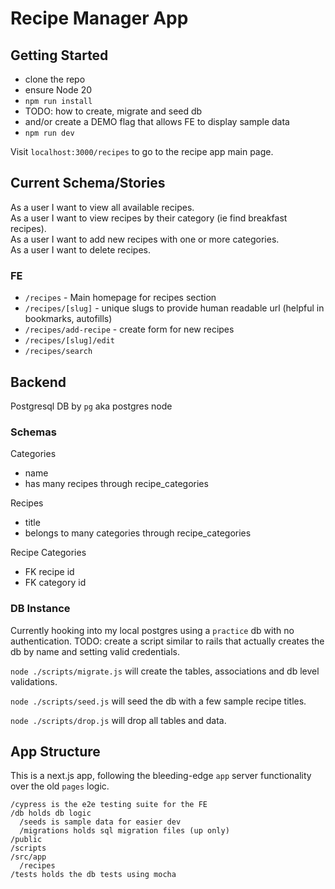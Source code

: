 # Recipe Manager App

## Getting Started
- clone the repo
- ensure Node 20
- `npm run install`
- TODO: how to create, migrate and seed db
- and/or create a DEMO flag that allows FE to display sample data
- `npm run dev`

Visit `localhost:3000/recipes` to go to the recipe app main page.

## Current Schema/Stories
As a user I want to view all available recipes.  
As a user I want to view recipes by their category (ie find breakfast recipes).  
As a user I want to add new recipes with one or more categories.  
As a user I want to delete recipes.  

### FE
- `/recipes` - Main homepage for recipes section
- `/recipes/[slug]` - unique slugs to provide human readable url (helpful in bookmarks, autofills)
- `/recipes/add-recipe` - create form for new recipes
- `/recipes/[slug]/edit`
- `/recipes/search `


## Backend
Postgresql DB by `pg` aka postgres node

### Schemas
Categories
- name
- has many recipes through recipe_categories

Recipes
- title
- belongs to many categories through recipe_categories

Recipe Categories
- FK recipe id
- FK category id

### DB Instance
Currently hooking into my local postgres using a `practice` db with no authentication. 
TODO: create a script similar to rails that actually creates the db by name and setting valid credentials.  

`node ./scripts/migrate.js` will create the tables, associations and db level validations.  

`node ./scripts/seed.js` will seed the db with a few sample recipe titles.  

`node ./scripts/drop.js` will drop all tables and data. 

## App Structure
This is a next.js app, following the bleeding-edge `app` server functionality over the old `pages` logic. 
```
/cypress is the e2e testing suite for the FE
/db holds db logic
  /seeds is sample data for easier dev
  /migrations holds sql migration files (up only)
/public
/scripts
/src/app
  /recipes
/tests holds the db tests using mocha
